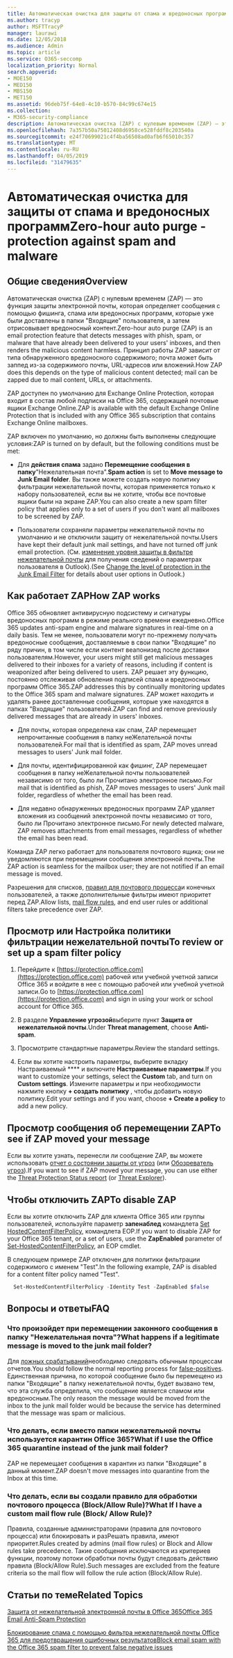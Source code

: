 ```yaml
---
title: Автоматическая очистка для защиты от спама и вредоносных программ
ms.author: tracyp
author: MSFTTracyP
manager: laurawi
ms.date: 12/05/2018
ms.audience: Admin
ms.topic: article
ms.service: O365-seccomp
localization_priority: Normal
search.appverid:
- MOE150
- MED150
- MBS150
- MET150
ms.assetid: 96deb75f-64e8-4c10-b570-84c99c674e15
ms.collection:
- M365-security-compliance
description: Автоматическая очистка (ZAP) с нулевым временем (ZAP) — это функция защиты электронной почты, которая обнаруживает сообщения с нежелательной почтой или вредоносной программой, которая уже доставляется в ящики "Входящие" пользователя, а затем отрисовывает вредоносный контент. Принцип работы ZAP зависит от типа обнаруженного вредоносного содержимого.
ms.openlocfilehash: 7a357b50a75012408d6958ce528fddf8c203540a
ms.sourcegitcommit: e24f70699021c4f4ba56508ad0afb6f65010c357
ms.translationtype: MT
ms.contentlocale: ru-RU
ms.lasthandoff: 04/05/2019
ms.locfileid: "31479635"
---
```

# <a name="zero-hour-auto-purge---protection-against-spam-and-malware"></a><span data-ttu-id="3569b-104">Автоматическая очистка для защиты от спама и вредоносных программ</span><span class="sxs-lookup"><span data-stu-id="3569b-104">Zero-hour auto purge - protection against spam and malware</span></span>

## <a name="overview"></a><span data-ttu-id="3569b-105">Общие сведения</span><span class="sxs-lookup"><span data-stu-id="3569b-105">Overview</span></span>

<span data-ttu-id="3569b-106">Автоматическая очистка (ZAP) с нулевым временем (ZAP) — это функция защиты электронной почты, которая определяет сообщения с помощью фишинга, спама или вредоносных программ, которые уже были доставлены в папки "Входящие" пользователя, а затем отрисовывает вредоносный контент.</span><span class="sxs-lookup"><span data-stu-id="3569b-106">Zero-hour auto purge (ZAP) is an email protection feature that detects messages with phish, spam, or malware that have already been delivered to your users' inboxes, and then renders the malicious content harmless.</span></span> <span data-ttu-id="3569b-107">Принцип работы ZAP зависит от типа обнаруженного вредоносного содержимого; почта может быть заппед из-за содержимого почты, URL-адресов или вложений.</span><span class="sxs-lookup"><span data-stu-id="3569b-107">How ZAP does this depends on the type of malicious content detected; mail can be zapped due to mail content, URLs, or attachments.</span></span>
  
<span data-ttu-id="3569b-108">ZAP доступен по умолчанию для Exchange Online Protection, которая входит в состав любой подписки на Office 365, содержащей почтовые ящики Exchange Online.</span><span class="sxs-lookup"><span data-stu-id="3569b-108">ZAP is available with the default Exchange Online Protection that is included with any Office 365 subscription that contains Exchange Online mailboxes.</span></span>

<span data-ttu-id="3569b-109">ZAP включен по умолчанию, но должны быть выполнены следующие условия:</span><span class="sxs-lookup"><span data-stu-id="3569b-109">ZAP is turned on by default, but the following conditions must be met:</span></span>
  
- <span data-ttu-id="3569b-110">Для **действия спама** задано **Перемещение сообщения в папку**"Нежелательная почта".</span><span class="sxs-lookup"><span data-stu-id="3569b-110">**Spam action** is set to **Move message to Junk Email folder**.</span></span> <span data-ttu-id="3569b-111">Вы также можете создать новую политику фильтрации нежелательной почты, которая применяется только к набору пользователей, если вы не хотите, чтобы все почтовые ящики были на экране ZAP.</span><span class="sxs-lookup"><span data-stu-id="3569b-111">You can also create a new spam filter policy that applies only to a set of users if you don't want all mailboxes to be screened by ZAP.</span></span>

- <span data-ttu-id="3569b-112">Пользователи сохраняли параметры нежелательной почты по умолчанию и не отключили защиту от нежелательной почты.</span><span class="sxs-lookup"><span data-stu-id="3569b-112">Users have kept their default junk mail settings, and have not turned off junk email protection.</span></span> <span data-ttu-id="3569b-113">(См. [изменение уровня защиты в фильтре нежелательной почты](https://support.office.com/article/change-the-level-of-protection-in-the-junk-email-filter-e89c12d8-9d61-4320-8c57-d982c8d52f6b) для получения сведений о параметрах пользователя в Outlook).</span><span class="sxs-lookup"><span data-stu-id="3569b-113">(See [Change the level of protection in the Junk Email Filter](https://support.office.com/article/change-the-level-of-protection-in-the-junk-email-filter-e89c12d8-9d61-4320-8c57-d982c8d52f6b) for details about user options in Outlook.)</span></span> 
  
## <a name="how-zap-works"></a><span data-ttu-id="3569b-114">Как работает ZAP</span><span class="sxs-lookup"><span data-stu-id="3569b-114">How ZAP works</span></span>

<span data-ttu-id="3569b-115">Office 365 обновляет антивирусную подсистему и сигнатуры вредоносных программ в режиме реального времени ежедневно.</span><span class="sxs-lookup"><span data-stu-id="3569b-115">Office 365 updates anti-spam engine and malware signatures in real-time on a daily basis.</span></span> <span data-ttu-id="3569b-116">Тем не менее, пользователи могут по-прежнему получать вредоносные сообщения, доставляемые в свои папки "Входящие" по ряду причин, в том числе если контент веапонизед после доставки пользователям.</span><span class="sxs-lookup"><span data-stu-id="3569b-116">However, your users might still get malicious messages delivered to their inboxes for a variety of reasons, including if content is weaponized after being delivered to users.</span></span> <span data-ttu-id="3569b-117">ZAP решает эту функцию, постоянно отслеживая обновления подписей спама и вредоносных программ Office 365.</span><span class="sxs-lookup"><span data-stu-id="3569b-117">ZAP addresses this by continually monitoring updates to the Office 365 spam and malware signatures.</span></span> <span data-ttu-id="3569b-118">ZAP может находить и удалять ранее доставленные сообщения, которые уже находятся в папках "Входящие" пользователей.</span><span class="sxs-lookup"><span data-stu-id="3569b-118">ZAP can find and remove previously delivered messages that are already in users' inboxes.</span></span>

- <span data-ttu-id="3569b-119">Для почты, которая определена как спам, ZAP перемещает непрочитанные сообщения в папку неЖелательной почты пользователей.</span><span class="sxs-lookup"><span data-stu-id="3569b-119">For mail that is identified as spam, ZAP moves unread messages to users' Junk mail folder.</span></span>

- <span data-ttu-id="3569b-120">Для почты, идентифицированной как фишинг, ZAP перемещает сообщения в папку неЖелательной почты пользователей независимо от того, было ли Прочитано электронное письмо.</span><span class="sxs-lookup"><span data-stu-id="3569b-120">For mail that is identified as phish, ZAP moves messages to users' Junk mail folder, regardless of whether the email has been read.</span></span>

- <span data-ttu-id="3569b-121">Для недавно обнаруженных вредоносных программ ZAP удаляет вложения из сообщений электронной почты независимо от того, было ли Прочитано электронное письмо.</span><span class="sxs-lookup"><span data-stu-id="3569b-121">For newly detected malware, ZAP removes attachments from email messages, regardless of whether the email has been read.</span></span>
  
<span data-ttu-id="3569b-122">Команда ZAP легко работает для пользователя почтового ящика; они не уведомляются при перемещении сообщения электронной почты.</span><span class="sxs-lookup"><span data-stu-id="3569b-122">The ZAP action is seamless for the mailbox user; they are not notified if an email message is moved.</span></span>
  
<span data-ttu-id="3569b-123">Разрешения для списков, [правил для почтового процесса](https://go.microsoft.com/fwlink/p/?LinkId=722755)и конечных пользователей, а также дополнительные фильтры имеют приоритет перед ZAP.</span><span class="sxs-lookup"><span data-stu-id="3569b-123">Allow lists, [mail flow rules](https://go.microsoft.com/fwlink/p/?LinkId=722755), and end user rules or additional filters take precedence over ZAP.</span></span>
  
## <a name="to-review-or-set-up-a-spam-filter-policy"></a><span data-ttu-id="3569b-124">Просмотр или Настройка политики фильтрации нежелательной почты</span><span class="sxs-lookup"><span data-stu-id="3569b-124">To review or set up a spam filter policy</span></span>
  
1. <span data-ttu-id="3569b-125">Перейдите к [https://protection.office.com](https://protection.office.com) рабочей или учебной учетной записи Office 365 и войдите в нее с помощью рабочей или учебной учетной записи.</span><span class="sxs-lookup"><span data-stu-id="3569b-125">Go to [https://protection.office.com](https://protection.office.com) and sign in using your work or school account for Office 365.</span></span>

2. <span data-ttu-id="3569b-126">В разделе **Управление угрозой**выберите пункт **Защита от нежелательной почты**.</span><span class="sxs-lookup"><span data-stu-id="3569b-126">Under **Threat management**, choose **Anti-spam**.</span></span>

3. <span data-ttu-id="3569b-127">Просмотрите стандартные параметры.</span><span class="sxs-lookup"><span data-stu-id="3569b-127">Review the standard settings.</span></span>

4. <span data-ttu-id="3569b-128">Если вы хотите настроить параметры, выберите вкладку Настраиваемый \*\*\*\* и включите **Настраиваемые параметры**.</span><span class="sxs-lookup"><span data-stu-id="3569b-128">If you want to customize your settings, select the **Custom** tab, and turn on **Custom settings**.</span></span> <span data-ttu-id="3569b-129">Измените параметры и при необходимости нажмите кнопку **+ создать политику** , чтобы добавить новую политику.</span><span class="sxs-lookup"><span data-stu-id="3569b-129">Edit your settings and if you want, choose **+ Create a policy** to add a new policy.</span></span>

## <a name="to-see-if-zap-moved-your-message"></a><span data-ttu-id="3569b-130">Просмотр сообщения об перемещении ZAP</span><span class="sxs-lookup"><span data-stu-id="3569b-130">To see if ZAP moved your message</span></span>

<span data-ttu-id="3569b-131">Если вы хотите узнать, перенесли ли сообщение ZAP, вы можете использовать [отчет о состоянии защиты от угроз](view-email-security-reports.md#threat-protection-status-report) (или [Обозреватель угроз](use-explorer-in-security-and-compliance.md)).</span><span class="sxs-lookup"><span data-stu-id="3569b-131">If you want to see if ZAP moved your message, you can use either the [Threat Protection Status report](view-email-security-reports.md#threat-protection-status-report) (or [Threat Explorer](use-explorer-in-security-and-compliance.md)).</span></span>

## <a name="to-disable-zap"></a><span data-ttu-id="3569b-132">Чтобы отключить ZAP</span><span class="sxs-lookup"><span data-stu-id="3569b-132">To disable ZAP</span></span>
  
<span data-ttu-id="3569b-133">Если вы хотите отключить ZAP для клиента Office 365 или группы пользователей, используйте параметр **запенаблед** командлета [Set HostedContentFilterPolicy](https://go.microsoft.com/fwlink/p/?LinkId=722758), командлета EOP.</span><span class="sxs-lookup"><span data-stu-id="3569b-133">If you want to disable ZAP for your Office 365 tenant, or a set of users, use the **ZapEnabled** parameter of [Set-HostedContentFilterPolicy](https://go.microsoft.com/fwlink/p/?LinkId=722758), an EOP cmdlet.</span></span>

<span data-ttu-id="3569b-134">В следующем примере ZAP отключен для политики фильтрации содержимого с именем "Test".</span><span class="sxs-lookup"><span data-stu-id="3569b-134">In the following example, ZAP is disabled for a content filter policy named "Test".</span></span>

```Powershell
  Set-HostedContentFilterPolicy -Identity Test -ZapEnabled $false
```

## <a name="faq"></a><span data-ttu-id="3569b-135">Вопросы и ответы</span><span class="sxs-lookup"><span data-stu-id="3569b-135">FAQ</span></span>

### <a name="what-happens-if-a-legitimate-message-is-moved-to-the-junk-mail-folder"></a><span data-ttu-id="3569b-136">Что произойдет при перемещении законного сообщения в папку "Нежелательная почта"?</span><span class="sxs-lookup"><span data-stu-id="3569b-136">What happens if a legitimate message is moved to the junk mail folder?</span></span>
  
<span data-ttu-id="3569b-137">Для [ложных срабатываний](prevent-email-from-being-marked-as-spam.md)необходимо следовать обычным процессам отчетов.</span><span class="sxs-lookup"><span data-stu-id="3569b-137">You should follow the normal reporting process for [false-positives](prevent-email-from-being-marked-as-spam.md).</span></span> <span data-ttu-id="3569b-138">Единственная причина, по которой сообщение было бы перемещено из папки "Входящие" в папку нежелательной почты, будет вызвано тем, что эта служба определила, что сообщение является спамом или вредоносным.</span><span class="sxs-lookup"><span data-stu-id="3569b-138">The only reason the message would be moved from the inbox to the junk mail folder would be because the service has determined that the message was spam or malicious.</span></span>
  
### <a name="what-if-i-use-the-office-365-quarantine-instead-of-the-junk-mail-folder"></a><span data-ttu-id="3569b-139">Что делать, если вместо папки нежелательной почты используется карантин Office 365?</span><span class="sxs-lookup"><span data-stu-id="3569b-139">What if I use the Office 365 quarantine instead of the junk mail folder?</span></span>
  
<span data-ttu-id="3569b-140">ZAP не перемещает сообщения в карантин из папки "Входящие" в данный момент.</span><span class="sxs-lookup"><span data-stu-id="3569b-140">ZAP doesn't move messages into quarantine from the Inbox at this time.</span></span>
  
### <a name="what-if-i-have-a-custom-mail-flow-rule-block-allow-rule"></a><span data-ttu-id="3569b-141">Что делать, если вы создали правило для обработки почтового процесса (Block/Allow Rule)?</span><span class="sxs-lookup"><span data-stu-id="3569b-141">What If I have a custom mail flow rule (Block/ Allow Rule)?</span></span>
  
<span data-ttu-id="3569b-142">Правила, созданные администраторами (правила для почтового процесса) или блокировать и разРешать правила, имеют приоритет.</span><span class="sxs-lookup"><span data-stu-id="3569b-142">Rules created by admins (mail flow rules) or Block and Allow rules take precedence.</span></span> <span data-ttu-id="3569b-143">Такие сообщения исключаются из критериев функции, поэтому потоки обработки почты будут следовать действию правила (Block/Allow Rule).</span><span class="sxs-lookup"><span data-stu-id="3569b-143">Such messages are excluded from the feature criteria so the mail flow will follow the rule action (Block/Allow Rule).</span></span>
  
## <a name="related-topics"></a><span data-ttu-id="3569b-144">Статьи по теме</span><span class="sxs-lookup"><span data-stu-id="3569b-144">Related Topics</span></span>

[<span data-ttu-id="3569b-145">Защита от нежелательной электронной почты в Office 365</span><span class="sxs-lookup"><span data-stu-id="3569b-145">Office 365 Email Anti-Spam Protection</span></span>](anti-spam-protection.md)
  
[<span data-ttu-id="3569b-146">Блокирование спама с помощью фильтра нежелательной почты Office 365 для предотвращения ошибочных результатов</span><span class="sxs-lookup"><span data-stu-id="3569b-146">Block email spam with the Office 365 spam filter to prevent false negative issues</span></span>](reduce-spam-email.md)